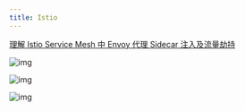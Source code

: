 ```yaml
---
title: Istio
---
```


[理解 Istio Service Mesh 中 Envoy 代理 Sidecar 注入及流量劫持](https://jimmysong.io/blog/envoy-sidecar-injection-in-istio-service-mesh-deep-dive/)

![img](https://jimmysong.io/blog/envoy-sidecar-injection-in-istio-service-mesh-deep-dive/iptables_packetflow.png)

![img](https://jimmysong.io/blog/envoy-sidecar-injection-in-istio-service-mesh-deep-dive/iptables-chains.jpg)

<img src="https://jimmysong.io/blog/envoy-sidecar-injection-in-istio-service-mesh-deep-dive/envoy-sidecar-traffic-interception-zh-20210818.png" alt="img"  />
